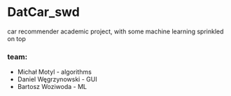 # DatCar_swd
car recommender academic project, with some machine learning sprinkled on top

### team:

- Michał Motyl - algorithms
- Daniel Węgrzynowski - GUI
- Bartosz Woziwoda - ML
